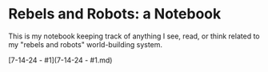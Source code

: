 # Rebels and Robots: a Notebook

This is my notebook keeping track of anything I see, read, or think related to my "rebels and robots" world-building system.

[7-14-24 - #1](7-14-24 - #1.md)
